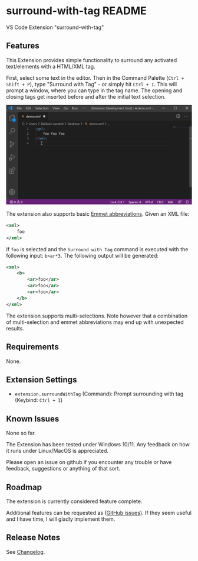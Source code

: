 # surround-with-tag README

VS Code Extension "surround-with-tag"

## Features

This Extension provides simple functionality to surround any activated text/elements with a HTML/XML tag.

First, select some text in the editor. Then in the Command Palette (`Ctrl + Shift + P`), type "Surround with Tag" - or simply hit `Ctrl + I`. This will prompt a window, where you can type in the tag name. The opening and closing tags get inserted before and after the initial text selection.

![demo](images/demo_01.gif)

The extension also supports basic [Emmet abbreviations](https://docs.emmet.io/abbreviations/). Given an XML file:

```XML
<xml>
    foo
</xml>
```

If `foo` is selected and the `Surround with Tag` command is executed with the following input: `b>ar*3`. The following output will be generated:

```XML
<xml>
    <b>
        <ar>foo</ar>
        <ar>foo</ar>
        <ar>foo</ar>
    </b>
</xml>
```

The extension supports multi-selections.
Note however that a combination of multi-selection and emmet abbreviations may end up with unexpected results.


## Requirements

None.

## Extension Settings

* `extension.surroundWithTag` (Command): Prompt surrounding with tag (Keybind: `Ctrl + I`)

## Known Issues

None so far.

The Extension has been tested under Windows 10/11. Any feedback on how it runs under Linux/MacOS is appreciated.

Please open an issue on github if you encounter any trouble or have feedback, suggestions or anything of that sort.

## Roadmap

The extension is currently considered feature complete.

Additional features can be requested as ([GitHub issues](https://github.com/BalduinLandolt/vs-code-surround-with-tag/issues)).
If they seem useful and I have time, I will gladly implement them.

## Release Notes

See [Changelog](CHANGELOG.md).
